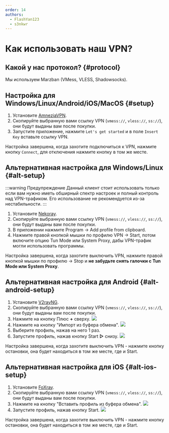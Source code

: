```yaml
---
order: 14
authors:
  - FlashYan123
  - s3nkwr
---
```


# Как использовать наш VPN?

## Какой у нас протокол? {#protocol}

Мы используем Marzban (VMess, VLESS, Shadowsocks).

## Настройка для Windows/Linux/Android/iOS/MacOS {#setup}

1. Установите [AmneziaVPN](https://amnezia.org/ru/downloads).
2. Скопируйте выбранную вами ссылку VPN (`vmess://`, `vless://`, `ss://`), они будут выданы вам после покупки.
3. Запустите приложение, нажмите `Let's get started` и в поле `Insert Key` вставьте ссылку VPN.

Настройка завершена, когда захотите подключиться к VPN, нажмите кнопку `Connect`, для отключения нажмите кнопку в том же месте.

## Альтернативная настройка для Windows/Linux {#alt-setup}

:::warning Предупреждение
Данный клиент стоит использовать только если вам нужно иметь обширный спектр настроек и полный контроль над VPN-трафиком. Его использование не рекомендуется из-за нестабильности.
:::

1. Установите [Nekoray](https://github.com/MatsuriDayo/nekoray/releases).
2. Скопируйте выбранную вами ссылку VPN (`vmess://`, `vless://`, `ss://`), они будут выданы вам после покупки.
3. В приложении нажмите Program -> Add profile from clipboard.
4. Нажмите правой кнопкой мышки по профилю VPN -> Start, потом включите опцию Tun Mode или System Proxy, дабы VPN-трафик могли использовать программы.

Настройка завершена, когда захотите выключить VPN, нажмите правой кнопкой мышки по профилю -> Stop и **не забудьте снять галочки с Tun Mode или System Proxy**.

## Альтернативная настройка для Android {#alt-android-setup}

1. Установите [V2rayNG](https://play.google.com/store/apps/details?id=com.v2ray.ang).
2. Скопируйте выбранную вами ссылку VPN (`vmess://`, `vless://`, `ss://`), они будут выданы вам после покупки.
3. Нажмите на кнопку Плюс **+** сверху.
![](/host/vpn/v2rayplus.jpg)
4. Нажмите на кнопку "Импорт из буфера обмена".
![](/host/vpn/v2rayclip.jpg)
5. Выберите профиль, нажав на него 1 раз.
6. Запустите профиль, нажав кнопку Start **▷** снизу.
![](/host/vpn/v2raystart.jpg)

Настройка завершена, когда захотите выключить VPN - нажмите кнопку остановки, она будет находиться в том же месте, где и Start.

## Альтернативная настройка для iOS {#alt-ios-setup}

1. Установите [FoXray](https://apps.apple.com/us/app/foxray/id6448898396).
2. Скопируйте выбранную вами ссылку VPN (`vmess://`, `vless://`, `ss://`), они будут выданы вам после покупки.
3. Нажмите на кнопку "Вставить профиль из буфера обмена".
![](/host/vpn/foxrayclip.jpg)
4. Запустите профиль, нажав кнопку Start.
![](/host/vpn/foxraystart.jpg)

Настройка завершена, когда захотите выключить VPN - нажмите кнопку остановки, она будет находиться в том же месте, где и Start.
